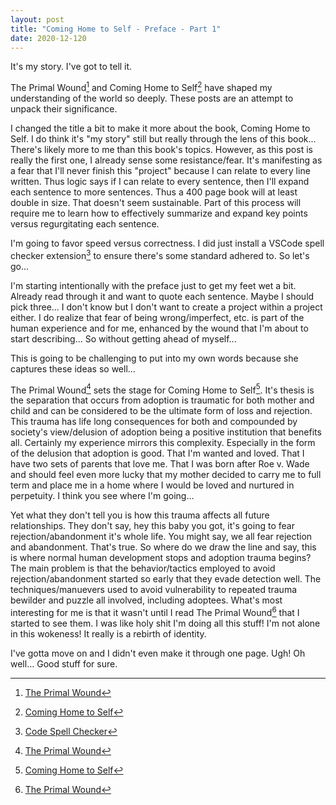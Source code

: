 ```yaml
---
layout: post
title: "Coming Home to Self - Preface - Part 1"
date: 2020-12-120
---
```


It's my story. I've got to tell it.

The Primal Wound[^1] and Coming Home to Self[^2] have shaped my understanding of the world so deeply. These posts are an attempt to unpack their significance.

I changed the title a bit to make it more about the book, Coming Home to Self. I do think it's "my story" still but really through the lens of this book... There's likely more to me than this book's topics. However, as this post is really the first one, I already sense some resistance/fear. It's manifesting as a fear that I'll never finish this "project" because I can relate to every line written. Thus logic says if I can relate to every sentence, then I'll expand each sentence to more sentences. Thus a 400 page book will at least double in size. That doesn't seem sustainable. Part of this process will require me to learn how to effectively summarize and expand key points versus regurgitating each sentence.

I'm going to favor speed versus correctness. I did just install a VSCode spell checker extension[^3] to ensure there's some standard adhered to. So let's go...

I'm starting intentionally with the preface just to get my feet wet a bit. Already read through it and want to quote each sentence. Maybe I should pick three... I don't know but I don't want to create a project within a project either. I do realize that fear of being wrong/imperfect, etc. is part of the human experience and for me, enhanced by the wound that I'm about to start describing... So without getting ahead of myself...

This is going to be challenging to put into my own words because she captures these ideas so well...

The Primal Wound[^1] sets the stage for Coming Home to Self[^2]. It's thesis is the separation that occurs from adoption is traumatic for both mother and child and can be considered to be the ultimate form of loss and rejection. This trauma has life long consequences for both and compounded by society's view/delusion of adoption being a positive institution that benefits all. Certainly my experience mirrors this complexity. Especially in the form of the delusion that adoption is good. That I'm wanted and loved. That I have two sets of parents that love me. That I was born after Roe v. Wade and should feel even more lucky that my mother decided to carry me to full term and place me in a home where I would be loved and nurtured in perpetuity. I think you see where I'm going...

Yet what they don't tell you is how this trauma affects all future relationships. They don't say, hey this baby you got, it's going to fear rejection/abandonment it's whole life. You might say, we all fear rejection and abandonment. That's true. So where do we draw the line and say, this is where normal human development stops and adoption trauma begins? The main problem is that the behavior/tactics employed to avoid rejection/abandonment started so early that they evade detection well. The techniques/manuevers used to avoid vulnerability to repeated trauma bewilder and puzzle all involved, including adoptees. What's most interesting for me is that it wasn't until I read The Primal Wound[^1] that I started to see them. I was like holy shit I'm doing all this stuff! I'm not alone in this wokeness! It really is a rebirth of identity.

I've gotta move on and I didn't even make it through one page. Ugh! Oh well... Good stuff for sure.


[^1]: [The Primal Wound](http://nancyverrier.com/the-primal-wound/ "The Primal Wound is a book which is revolutionizing the way we think about adoption.")
[^2]: [Coming Home to Self](http://nancyverrier.com/coming-home-to-self/ "Although written with adult adoptees in mind, Coming Home to Self is a book that can help anyone who has had early childhood trauma or who feels as if he or she is living an unauthentic life.")
[^3]: [Code Spell Checker](https://marketplace.visualstudio.com/items?itemName=streetsidesoftware.code-spell-checker "Spelling Checker for Visual Studio Code.")
